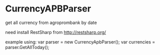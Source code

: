 # CurrencyAPBParser
get all currency from agroprombank by date

need install RestSharp from http://restsharp.org/

example using:
  var parser = new CurrencyApbParser();
  var currencies = parser.GetAllToday();
